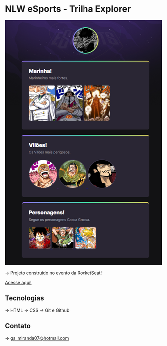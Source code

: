 # NLW eSports - Trilha Explorer

![preview](./.github/git.png)

-> Projeto construído no evento da RocketSeat!

[Acesse aqui!](https://gabrielsm12.github.io/nlw)

## Tecnologias
 -> HTML
 -> CSS 
 -> Git e Github

 ## Contato
 -> gs_miranda07@hotmail.com
